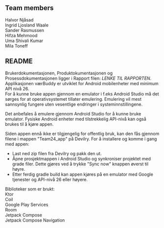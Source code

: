 ## Team members
Halvor Njåsad  
Ingrid Ljosland Waale  
Sander Rasmussen  
Hifza Mehmood  
Uma Shivali Kumar  
Mila Toneff  



## README

Brukerdokumentasjonen, Produktokumentasjonen og Prosessdokumentasjonen ligger i Rapport filen: *LENKE TIL RAPPORTEN*. \
Applikasjonen værBuddy er utviklet for Android mobilenheter med minimum API nivå 26. \
For å kunne bruke appen gjennom en emulator i f.eks Android Studio må det sørges for at operativsystemet tillater emulering. Emulering vil mest sannsynlig fungere uten vesentlige endringer i systeminnstillingene. 

Det anbefales å emulere gjennom Android Studio for å kunne bruke emulator. Fysiske Android enheter med tilstrekkelig API-nivå kan også brukes til å kjøre appen. 

Siden appen ennå ikke er tilgjengelig for offentlig bruk, kan den fås gjennom filene i mappen "Team24_app" på Devilry. 
For å installere og komme i gang med appen: 
- Last ned zip filen fra Devilry og pakk den ut. 
- Åpne prosjektmappen i Android Studio og synkroniser projektet med grade filer. Dette gjøres ved å trykke "Sync now" knappen øverst til høyre. 
- Etter ferdig gradle build kan appen kjøres på en emulator med Google tjenester og API-nivå 26 eller høyere. 

Biblioteker som er brukt: \
Ktor \
Coil \
Google Play Services \
Room \
Jetpack Compose \
Jetpack Compose Navigation 
